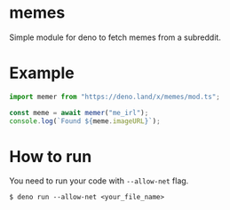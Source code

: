 # memes
Simple module for deno to fetch memes from a subreddit.

# Example
```ts
import memer from "https://deno.land/x/memes/mod.ts";

const meme = await memer("me_irl");
console.log(`Found ${meme.imageURL}`);

```

# How to run
You need to run your code with `--allow-net` flag.

```console
$ deno run --allow-net <your_file_name>
```
